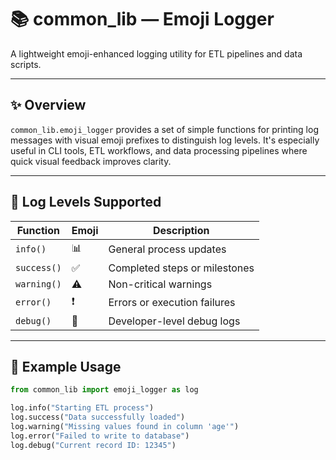 # 📚 common_lib — Emoji Logger

A lightweight emoji-enhanced logging utility for ETL pipelines and data scripts.

---

## ✨ Overview

`common_lib.emoji_logger` provides a set of simple functions for printing log messages with visual emoji prefixes to distinguish log levels. It's especially useful in CLI tools, ETL workflows, and data processing pipelines where quick visual feedback improves clarity.

---

## 🔧 Log Levels Supported

| Function  | Emoji | Description                        |
|-----------|-------|------------------------------------|
| `info()`     | 📊    | General process updates           |
| `success()`  | ✅    | Completed steps or milestones     |
| `warning()`  | ⚠️    | Non-critical warnings             |
| `error()`    | ❗    | Errors or execution failures      |
| `debug()`    | 🐞    | Developer-level debug logs        |

---

## 🚀 Example Usage

```python
from common_lib import emoji_logger as log

log.info("Starting ETL process")
log.success("Data successfully loaded")
log.warning("Missing values found in column 'age'")
log.error("Failed to write to database")
log.debug("Current record ID: 12345")
